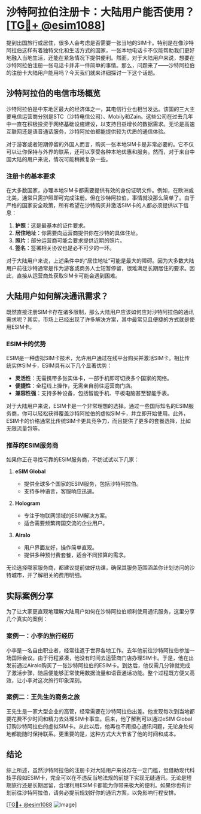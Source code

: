 # 沙特阿拉伯注册卡：大陆用户能否使用？[[TG💪+ @esim1088](https://t.me/s/esim1088)]

提到出国旅行或居住，很多人会考虑是否需要一张当地的SIM卡。特别是在像沙特阿拉伯这样有着独特文化和生活方式的国家，一张本地电话卡不仅能帮助我们更好地融入当地生活，还能在紧急情况下提供便利。然而，对于大陆用户来说，想要在沙特阿拉伯注册一张电话卡并非一件简单的事情。那么，问题来了——沙特阿拉伯的注册卡大陆用户能用吗？今天我们就来详细探讨一下这个话题。

## 沙特阿拉伯的电信市场概览

沙特阿拉伯是中东地区最大的经济体之一，其电信行业也相当发达。该国的三大主要电信运营商分别是STC（沙特电信公司）、Mobily和Zain。这些公司在过去几年中一直在积极投资于网络基础设施建设，以支持日益增长的数据需求。无论是高速互联网还是语音通话服务，沙特阿拉伯都能提供较为优质的通信体验。

对于游客或者短期停留的外国人而言，购买一张本地SIM卡是非常必要的。它不仅可以让你保持与外界的联系，还可以享受各种本地优惠和服务。然而，对于来自中国大陆的用户来说，情况可能稍微复杂一些。

### 注册卡的基本要求

在大多数国家，办理本地SIM卡都需要提供有效的身份证明文件。例如，在欧洲或北美，通常只需护照即可完成注册。但在沙特阿拉伯，事情就没那么简单了。由于严格的国家安全政策，所有希望在沙特购买并激活SIM卡的人都必须提供以下信息：

1. **护照**：这是最基本的证件要求。
2. **居住地址**：你需要向运营商提供你在沙特的具体住址。
3. **照片**：部分运营商可能会要求提供近期的照片。
4. **签名**：签署相关协议也是必不可少的一环。

对于大陆用户来说，上述条件中的“居住地址”可能是最大的障碍。因为大多数大陆用户前往沙特通常是作为游客或商务人士短暂停留，很难满足长期居住的要求。因此，直接从运营商处获取SIM卡可能会遇到困难。

## 大陆用户如何解决通讯需求？

既然直接注册SIM卡存在诸多限制，那么大陆用户应该如何应对沙特阿拉伯的通讯需求呢？其实，市场上已经出现了许多解决方案，其中最常见且便捷的方式就是使用ESIM卡。

### ESIM卡的优势

ESIM是一种虚拟SIM卡技术，允许用户通过在线平台购买并激活SIM卡。相比传统实体SIM卡，ESIM具有以下几个显著优势：

- **灵活性**：无需携带多张实体卡，一部手机即可切换多个国家的网络。
- **便捷性**：全程线上操作，无需亲自前往运营商门店。
- **兼容性强**：支持多种设备，包括智能手机、平板电脑甚至智能手表。

对于大陆用户来说，ESIM卡是一个非常理想的选择。通过一些国际知名的ESIM服务商，你可以轻松获得覆盖沙特阿拉伯的虚拟SIM卡，并立即开始使用。此外，ESIM卡的价格通常比传统SIM卡更具竞争力，而且提供了更多的套餐选择，比如无限流量包等。

### 推荐的ESIM服务商

如果你正在寻找可靠的ESIM服务商，不妨试试以下几家：

1. **eSIM Global**
   - 提供全球多个国家的ESIM服务，包括沙特阿拉伯。
   - 支持多种语言，客服响应迅速。

2. **Hologram**
   - 专注于物联网领域的ESIM解决方案。
   - 适合需要频繁跨国交流的企业用户。

3. **Airalo**
   - 用户界面友好，操作简单直观。
   - 提供多种预付费套餐，适合不同预算的需求。

无论选择哪家服务商，都建议提前做好功课，确保其服务范围涵盖你计划访问的沙特城市，并了解相关的费用明细。

## 实际案例分享

为了让大家更直观地理解大陆用户如何在沙特阿拉伯顺利使用通讯服务，这里分享几个真实的案例：

### 案例一：小李的旅行经历

小李是一名自由职业者，经常往返于世界各地工作。去年他前往沙特阿拉伯参加一场国际会议。由于行程紧凑，他没有时间去运营商门店办理SIM卡。于是，他在出发前通过Airalo购买了一张沙特阿拉伯的ESIM卡。到达后，他仅需几分钟就完成了激活步骤，随后便能够正常使用数据流量和语音通话功能。整个过程既方便又高效，让小李对这次旅行印象深刻。

### 案例二：王先生的商务之旅

王先生是一家大型企业的高管，经常需要在沙特阿拉伯出差。他发现每次到当地都要花费不少时间和精力去处理SIM卡事宜。后来，他了解到可以通过eSIM Global订购沙特阿拉伯的虚拟SIM卡。从此以后，他再也不用担心通讯问题，无论身处何地都能随时保持联系。更重要的是，这种方式大大节省了他的时间和成本。

## 结论

综上所述，虽然沙特阿拉伯的注册卡对大陆用户来说存在一定门槛，但借助现代科技手段如ESIM卡，完全可以在不违反当地法规的前提下实现无缝通讯。无论是短期旅行还是长期居留，合理利用ESIM卡都能为你带来极大的便利。如果你也有计划前往沙特阿拉伯，请务必提前规划好你的通讯方案，以免影响行程安排。

[[TG💪+ @esim1088](https://t.me/s/esim1088) ![Image](https://i.postimg.cc/4NQfJmqS/Snipaste-2025-05-13-00-14-12.png)]